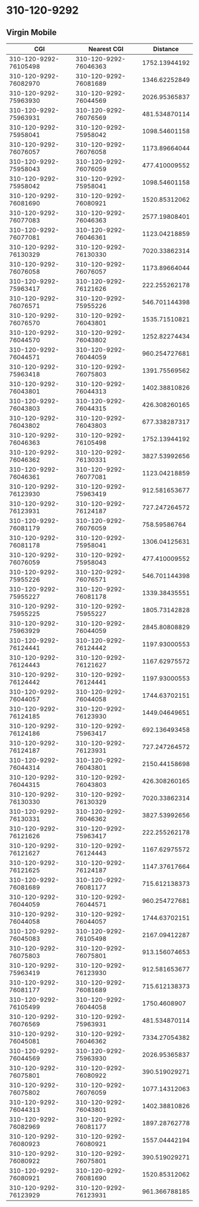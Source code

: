 # 310-120-9292
## Virgin Mobile


| CGI | Nearest CGI | Distance |
|-----|-------------|----------|
| 310-120-9292-76105498 | 310-120-9292-76046363 | 1752.13944192 |
| 310-120-9292-76082970 | 310-120-9292-76081689 | 1346.62252849 |
| 310-120-9292-75963930 | 310-120-9292-76044569 | 2026.95365837 |
| 310-120-9292-75963931 | 310-120-9292-76076569 | 481.534870114 |
| 310-120-9292-75958041 | 310-120-9292-75958042 | 1098.54601158 |
| 310-120-9292-76076057 | 310-120-9292-76076058 | 1173.89664044 |
| 310-120-9292-75958043 | 310-120-9292-76076059 | 477.410009552 |
| 310-120-9292-75958042 | 310-120-9292-75958041 | 1098.54601158 |
| 310-120-9292-76081690 | 310-120-9292-76080921 | 1520.85312062 |
| 310-120-9292-76077083 | 310-120-9292-76046363 | 2577.19808401 |
| 310-120-9292-76077081 | 310-120-9292-76046361 | 1123.04218859 |
| 310-120-9292-76130329 | 310-120-9292-76130330 | 7020.33862314 |
| 310-120-9292-76076058 | 310-120-9292-76076057 | 1173.89664044 |
| 310-120-9292-75963417 | 310-120-9292-76121626 | 222.255262178 |
| 310-120-9292-76076571 | 310-120-9292-75955226 | 546.701144398 |
| 310-120-9292-76076570 | 310-120-9292-76043801 | 1535.71510821 |
| 310-120-9292-76044570 | 310-120-9292-76043802 | 1252.82274434 |
| 310-120-9292-76044571 | 310-120-9292-76044059 | 960.254727681 |
| 310-120-9292-75963418 | 310-120-9292-76075803 | 1391.75569562 |
| 310-120-9292-76043801 | 310-120-9292-76044313 | 1402.38810826 |
| 310-120-9292-76043803 | 310-120-9292-76044315 | 426.308260165 |
| 310-120-9292-76043802 | 310-120-9292-76043803 | 677.338287317 |
| 310-120-9292-76046363 | 310-120-9292-76105498 | 1752.13944192 |
| 310-120-9292-76046362 | 310-120-9292-76130331 | 3827.53992656 |
| 310-120-9292-76046361 | 310-120-9292-76077081 | 1123.04218859 |
| 310-120-9292-76123930 | 310-120-9292-75963419 | 912.581653677 |
| 310-120-9292-76123931 | 310-120-9292-76124187 | 727.247264572 |
| 310-120-9292-76081179 | 310-120-9292-76076059 | 758.59586764 |
| 310-120-9292-76081178 | 310-120-9292-75958041 | 1306.04125631 |
| 310-120-9292-76076059 | 310-120-9292-75958043 | 477.410009552 |
| 310-120-9292-75955226 | 310-120-9292-76076571 | 546.701144398 |
| 310-120-9292-75955227 | 310-120-9292-76081178 | 1339.38435551 |
| 310-120-9292-75955225 | 310-120-9292-75955227 | 1805.73142828 |
| 310-120-9292-75963929 | 310-120-9292-76044059 | 2845.80808829 |
| 310-120-9292-76124441 | 310-120-9292-76124442 | 1197.93000553 |
| 310-120-9292-76124443 | 310-120-9292-76121627 | 1167.62975572 |
| 310-120-9292-76124442 | 310-120-9292-76124441 | 1197.93000553 |
| 310-120-9292-76044057 | 310-120-9292-76044058 | 1744.63702151 |
| 310-120-9292-76124185 | 310-120-9292-76123930 | 1449.04649651 |
| 310-120-9292-76124186 | 310-120-9292-75963417 | 692.136493458 |
| 310-120-9292-76124187 | 310-120-9292-76123931 | 727.247264572 |
| 310-120-9292-76044314 | 310-120-9292-76043801 | 2150.44158698 |
| 310-120-9292-76044315 | 310-120-9292-76043803 | 426.308260165 |
| 310-120-9292-76130330 | 310-120-9292-76130329 | 7020.33862314 |
| 310-120-9292-76130331 | 310-120-9292-76046362 | 3827.53992656 |
| 310-120-9292-76121626 | 310-120-9292-75963417 | 222.255262178 |
| 310-120-9292-76121627 | 310-120-9292-76124443 | 1167.62975572 |
| 310-120-9292-76121625 | 310-120-9292-76124187 | 1147.37617664 |
| 310-120-9292-76081689 | 310-120-9292-76081177 | 715.612138373 |
| 310-120-9292-76044059 | 310-120-9292-76044571 | 960.254727681 |
| 310-120-9292-76044058 | 310-120-9292-76044057 | 1744.63702151 |
| 310-120-9292-76045083 | 310-120-9292-76105498 | 2167.09412287 |
| 310-120-9292-76075803 | 310-120-9292-76075801 | 913.156074653 |
| 310-120-9292-75963419 | 310-120-9292-76123930 | 912.581653677 |
| 310-120-9292-76081177 | 310-120-9292-76081689 | 715.612138373 |
| 310-120-9292-76105499 | 310-120-9292-76044058 | 1750.4608907 |
| 310-120-9292-76076569 | 310-120-9292-75963931 | 481.534870114 |
| 310-120-9292-76045081 | 310-120-9292-76046362 | 7334.27054382 |
| 310-120-9292-76044569 | 310-120-9292-75963930 | 2026.95365837 |
| 310-120-9292-76075801 | 310-120-9292-76080922 | 390.519029271 |
| 310-120-9292-76075802 | 310-120-9292-76076059 | 1077.14312063 |
| 310-120-9292-76044313 | 310-120-9292-76043801 | 1402.38810826 |
| 310-120-9292-76082969 | 310-120-9292-76081177 | 1897.28762778 |
| 310-120-9292-76080923 | 310-120-9292-76080921 | 1557.04442194 |
| 310-120-9292-76080922 | 310-120-9292-76075801 | 390.519029271 |
| 310-120-9292-76080921 | 310-120-9292-76081690 | 1520.85312062 |
| 310-120-9292-76123929 | 310-120-9292-76123931 | 961.366788185 |
